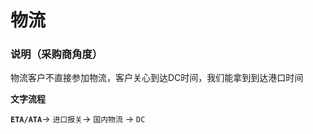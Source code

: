 # 物流

### 说明（采购商角度）

物流客户不直接参加物流，客户关心到达DC时间，我们能拿到到达港口时间

**文字流程**

**`ETA/ATA`**-&gt; `进口报关`-&gt; `国内物流` -&gt; `DC`



